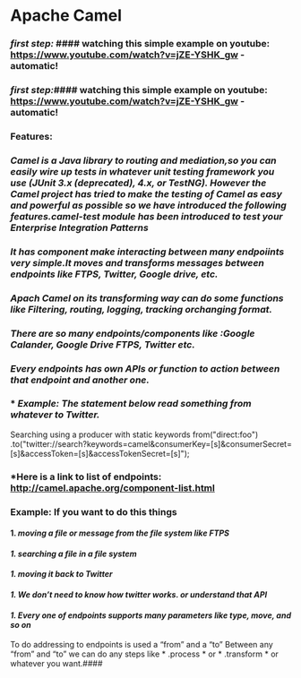 # **Apache Camel**

### ***first step:*** #### watching this simple example on youtube:    https://www.youtube.com/watch?v=jZE-YSHK_gw  -automatic!
### ***first step:***#### watching this simple example on youtube:    https://www.youtube.com/watch?v=jZE-YSHK_gw  -automatic!
### **Features:** 
### *Camel is a Java library to routing and mediation,so you can easily wire up tests in whatever unit testing framework you use (JUnit 3.x (deprecated), 4.x, or TestNG). However the Camel project has tried to make the testing of Camel as easy and powerful as possible so we have introduced the following features.camel-test module has been introduced to test your Enterprise Integration Patterns* 
### *It has component make interacting between many endpoiints very simple.It moves and transforms messages between endpoints like FTPS, Twitter, Google drive, etc.*
### *Apach Camel on its transforming way can do  some functions like  Filtering, routing, logging, tracking orchanging format.*
### *There are so many endpoints/components like :Google Calander, Google Drive FTPS, Twitter etc.*
### *Every endpoints has own APIs or function to action between that endpoint and another one.*
### * *Example: The statement below read something from whatever to Twitter.*
Searching using a producer with static keywords
from("direct:foo")
  .to("twitter://search?keywords=camel&consumerKey=[s]&consumerSecret=[s]&accessToken=[s]&accessTokenSecret=[s]");
### *Here is a link to list of endpoints: http://camel.apache.org/component-list.html 
 
### Example: If you want to do this things ###
#### 1. *moving a file or message from the file system like FTPS* 
#### *1. searching a file in a file system* 
#### *1. moving it back to Twitter*  
#### *1. We don’t need to know how twitter works. or understand that API*  
#### *1. Every one of endpoints supports many parameters like type, move, and so on*
To do addressing to endpoints is used a “from” and a “to”
Between any “from”  and “to” we can do any steps like * .process * or * .transform * or whatever you want.####



